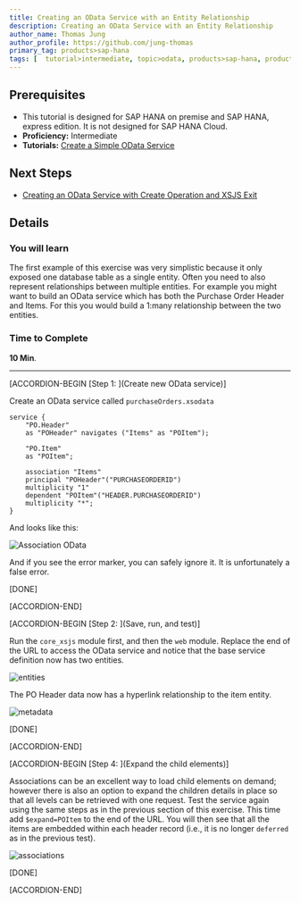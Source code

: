 ```yaml
---
title: Creating an OData Service with an Entity Relationship
description: Creating an OData Service with an Entity Relationship
author_name: Thomas Jung
author_profile: https://github.com/jung-thomas
primary_tag: products>sap-hana
tags: [  tutorial>intermediate, topic>odata, products>sap-hana, products>sap-hana\,-express-edition   ]
---
```

## Prerequisites  
- This tutorial is designed for SAP HANA on premise and SAP HANA, express edition. It is not designed for SAP HANA Cloud.
- **Proficiency:** Intermediate
- **Tutorials:** [Create a Simple OData Service](https://developers.sap.com/tutorials/xsa-xsodata.html)

## Next Steps
- [Creating an OData Service with Create Operation and XSJS Exit](https://developers.sap.com/tutorials/xsa-xsodata-create.html)

## Details
### You will learn  
The first example of this exercise was very simplistic because it only exposed one database table as a single entity. Often you need to also represent relationships between multiple entities. For example you might want to build an OData service which has both the Purchase Order Header and Items. For this you would build a 1:many relationship between the two entities.


### Time to Complete
**10 Min**.

---


[ACCORDION-BEGIN [Step 1: ](Create new OData service)]

Create an OData service called `purchaseOrders.xsodata`

```text
service {
	"PO.Header"
	as "POHeader" navigates ("Items" as "POItem");

	"PO.Item"
	as "POItem";

	association "Items"
	principal "POHeader"("PURCHASEORDERID")
	multiplicity "1"
	dependent "POItem"("HEADER.PURCHASEORDERID")
	multiplicity "*";
}
```

And looks like this:

![Association OData](1.png)

And if you see the error marker, you can safely ignore it. It is unfortunately a false error.

[DONE]

[ACCORDION-END]  

[ACCORDION-BEGIN [Step 2: ](Save, run, and test)]

Run the `core_xsjs` module first, and then the `web` module. Replace the end of the URL to access the OData service and notice that the base service definition now has two entities.

![entities](3.png)

The PO Header data now has a hyperlink relationship to the item entity.

![metadata](4.png)

[DONE]

[ACCORDION-END]  

[ACCORDION-BEGIN [Step 4: ](Expand the child elements)]

Associations can be an excellent way to load child elements on demand; however there is also an option to expand the children details in place so that all levels can be retrieved with one request.  Test the service again using the same steps as in the previous section of this exercise. This time add `$expand=POItem` to the end of the URL. You will then see that all the items are embedded within each header record (i.e., it is no longer `deferred` as in the previous test).

![associations](5.png)

[DONE]

[ACCORDION-END]  
